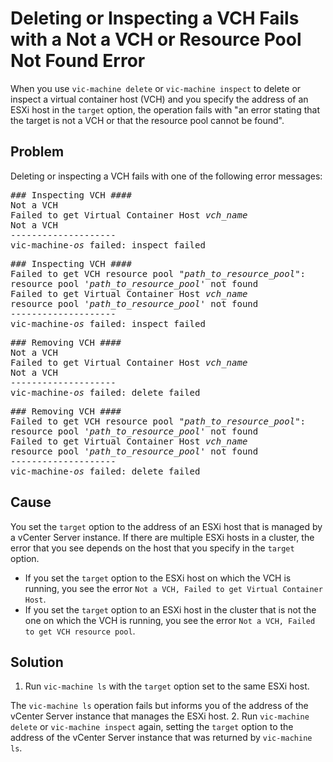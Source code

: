 # Deleting or Inspecting a VCH Fails with a Not a VCH or Resource Pool Not Found Error #

When you use `vic-machine delete` or `vic-machine inspect` to delete or inspect a virtual container host (VCH) and you specify the address of an ESXi host in the `target` option, the operation fails with "an error stating that the target is not a VCH or that the resource pool cannot be found".

## Problem ##
Deleting or inspecting a VCH fails with one of the following error messages: 

<pre>### Inspecting VCH ####                      
Not a VCH                                    
Failed to get Virtual Container Host <i>vch_name</i>   
Not a VCH                                    
--------------------                         
vic-machine-<i>os</i> failed: inspect failed</pre>

<pre>### Inspecting VCH ####                      
Failed to get VCH resource pool "<i>path_to_resource_pool</i>": 
resource pool '<i>path_to_resource_pool</i>' not found
Failed to get Virtual Container Host <i>vch_name</i>   
resource pool '<i>path_to_resource_pool</i>' not found                                   
--------------------                         
vic-machine-<i>os</i> failed: inspect failed</pre>

<pre>### Removing VCH ####                      
Not a VCH                                    
Failed to get Virtual Container Host <i>vch_name</i>    
Not a VCH                                    
--------------------                         
vic-machine-<i>os</i> failed: delete failed</pre>

<pre>### Removing VCH ####                      
Failed to get VCH resource pool "<i>path_to_resource_pool</i>": 
resource pool '<i>path_to_resource_pool</i>' not found
Failed to get Virtual Container Host <i>vch_name</i>   
resource pool '<i>path_to_resource_pool</i>' not found                                   
--------------------                         
vic-machine-<i>os</i> failed: delete failed</pre>

## Cause ##
You set the `target` option to the address of an ESXi host that is managed by a vCenter Server instance. If there are multiple ESXi hosts in a cluster, the error that you see depends on the host that you specify in the `target` option. 

- If you set the `target` option to the ESXi host on which the VCH is running, you see the error `Not a VCH, Failed to get Virtual Container Host`.
- If you set the `target` option to an ESXi host in the cluster that is not the one on which the VCH is running, you see the error `Not a VCH, Failed to get VCH resource pool`.

## Solution ##


1. Run `vic-machine ls` with the `target` option set to the same ESXi host.

  The `vic-machine ls` operation fails but informs you of the address of the  vCenter Server instance that manages the ESXi host.
2. Run `vic-machine delete` or `vic-machine inspect` again, setting the `target` option to the address of the vCenter Server instance that was returned by `vic-machine ls`.
